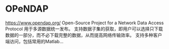 # OPeNDAP
https://www.opendap.org/
Open-Source Project for a Network Data Access Protocol
用于多源数据统一发布。
支持数据子集的获取，即用户可以选择只下载数据的一部分，而不必下载完整的数据，从而提高网络传输效率。
支持多种客户端访问，包括常用的Matlab...
